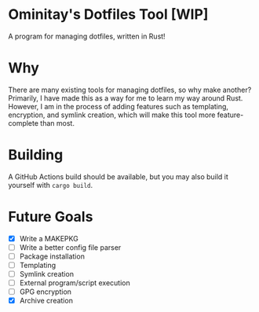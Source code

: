# Ominitay's Dotfiles Tool [WIP]
A program for managing dotfiles, written in Rust!
# Why
There are many existing tools for managing dotfiles, so why make another? Primarily, I have made this as a way for me to learn my way around Rust. However, I am in the process of adding features such as templating, encryption, and symlink creation, which will make this tool more feature-complete than most.
# Building
A GitHub Actions build should be available, but you may also build it yourself with `cargo build`.
# Future Goals
- [x] Write a MAKEPKG
- [ ] Write a better config file parser
- [ ] Package installation
- [ ] Templating
- [ ] Symlink creation
- [ ] External program/script execution
- [ ] GPG encryption
- [x] Archive creation
